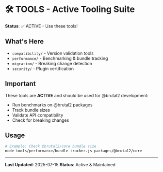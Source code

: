 # 🛠️ TOOLS - Active Tooling Suite

**Status**: ✅ ACTIVE - Use these tools!

## What's Here
- `compatibility/` - Version validation tools
- `performance/` - Benchmarking & bundle tracking
- `migration/` - Breaking change detection
- `security/` - Plugin certification

## Important
These tools are **ACTIVE** and should be used for @brutal2 development:
- Run benchmarks on @brutal2 packages
- Track bundle sizes
- Validate API compatibility
- Check for breaking changes

## Usage
```bash
# Example: Check @brutal2/core bundle size
node tools/performance/bundle-tracker.js packages/@brutal2/core
```

---
**Last Updated**: 2025-07-15
**Status**: Active & Maintained